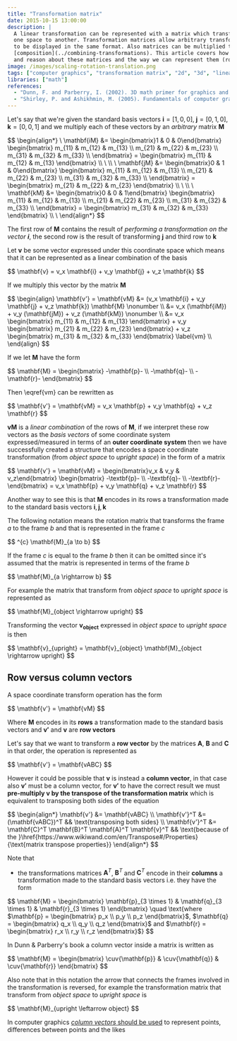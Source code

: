 ```yaml
---
title: "Transformation matrix"
date: 2015-10-15 13:00:00
description: |
  A linear transformation can be represented with a matrix which transforms vectors from
  one space to another. Transformation matrices allow arbitrary transformations
  to be displayed in the same format. Also matrices can be multiplied to enable
  [composition](../combining-transformations). This article covers how to think
  and reason about these matrices and the way we can represent them (row vectors vs column vectors).
image: /images/scaling-rotation-translation.png
tags: ["computer graphics", "transformation matrix", "2d", "3d", "linear algebra", "geometry"]
libraries: ["math"]
references:
  - "Dunn, F. and Parberry, I. (2002). 3D math primer for graphics and game development. Plano, Tex.: Wordware Pub."
  - "Shirley, P. and Ashikhmin, M. (2005). Fundamentals of computer graphics. Wellesley, Mass.: AK Peters."
---
```


Let's say that we're given the standard basis vectors $\mathbf{i} = [1, 0, 0], \; \mathbf{j} = [0, 1, 0], \; \mathbf{k} = [0, 0, 1]$ and we multiply each of these vectors by an *arbitrary* matrix $\mathbf{M}$

<div>$$
\begin{align*}
\
\mathbf{iM} &= \begin{bmatrix}1 & 0 & 0\end{bmatrix}
\begin{bmatrix}
m_{11} & m_{12} & m_{13} \\
m_{21} & m_{22} & m_{23} \\
m_{31} & m_{32} & m_{33} \\
\end{bmatrix} = \begin{bmatrix} m_{11} & m_{12} & m_{13} \end{bmatrix} \\
\
\\
\
\mathbf{jM} &= \begin{bmatrix}0 & 1 & 0\end{bmatrix}
\begin{bmatrix}
m_{11} & m_{12} & m_{13} \\
m_{21} & m_{22} & m_{23} \\
m_{31} & m_{32} & m_{33} \\
\end{bmatrix} = \begin{bmatrix} m_{21} & m_{22} & m_{23} \end{bmatrix} \\
\
\\
\
\mathbf{kM} &= \begin{bmatrix}0 & 0 & 1\end{bmatrix}
\begin{bmatrix}
m_{11} & m_{12} & m_{13} \\
m_{21} & m_{22} & m_{23} \\
m_{31} & m_{32} & m_{33} \\
\end{bmatrix} = \begin{bmatrix} m_{31} & m_{32} & m_{33} \end{bmatrix} \\
\
\end{align*}
$$</div>

The first row of $\mathbf{M}$ contains the result of *performing a transformation on the vector $\mathbf{i}$*, the second row is the result of transforming $\mathbf{j}$ and third row to $\mathbf{k}$

Let $\mathbf{v}$ be some vector expressed under this coordinate space which means that it can be represented as a linear combination of the basis

<div>$$
\mathbf{v} = v_x \mathbf{i} + v_y \mathbf{j} + v_z \mathbf{k}
$$</div>

If we multiply this vector by the matrix $\mathbf{M}$

<div>$$
\begin{align}
\mathbf{v'} = \mathbf{vM} &= (v_x \mathbf{i} + v_y \mathbf{j} + v_z \mathbf{k}) \mathbf{M}
\nonumber \\
&= v_x (\mathbf{iM}) + v_y (\mathbf{jM}) + v_z (\mathbf{kM}) \nonumber \\
&= v_x \begin{bmatrix} m_{11} & m_{12} & m_{13} \end{bmatrix} + v_y \begin{bmatrix} m_{21} & m_{22} & m_{23} \end{bmatrix} + v_z \begin{bmatrix} m_{31} & m_{32} & m_{33} \end{bmatrix} \label{vm} \\
\end{align}
$$</div>

If we let $\mathbf{M}$ have the form

<div>$$
\mathbf{M} = \begin{bmatrix}
-\mathbf{p}- \\
-\mathbf{q}- \\
-\mathbf{r}-
\end{bmatrix}
$$</div>

Then \eqref{vm} can be rewritten as

<div>$$
\mathbf{v'} = \mathbf{vM} = v_x \mathbf{p} + v_y \mathbf{q} + v_z \mathbf{r}
$$</div>

$\mathbf{vM}$ is a *linear combination* of the rows of $\mathbf{M}$, if we interpret these row vectors as the *basis vectors* of some coordinate system expressed/measured in terms of an **outer coordinate system** then we have successfully created a structure that encodes a space coordinate transformation (from *object space* to *upright space*) in the form of a matrix

<div>$$
\mathbf{v'} = \mathbf{vM} = \begin{bmatrix}v_x & v_y & v_z\end{bmatrix}
\begin{bmatrix}
-\textbf{p}- \\
-\textbf{q}- \\
-\textbf{r}-
\end{bmatrix} = v_x \mathbf{p} + v_y \mathbf{q} + v_z \mathbf{r}
$$</div>

Another way to see this is that $\mathbf{M}$ encodes in its rows a transformation made to the standard basis vectors $\mathbf{i}, \mathbf{j}, \mathbf{k}$

The following notation means the rotation matrix that transforms the frame $a$ to the frame $b$ and that is represented in the frame $c$

<div>$$
^{c} \mathbf{M}_{a \to b}
$$</div>

If the frame $c$ is equal to the frame $b$ then it can be omitted since it's assumed that the matrix is represented in terms of the frame $b$

<div>$$
\mathbf{M}_{a \rightarrow b}
$$</div>

For example the matrix that transform from *object space* to *upright space* is represented as

<div>$$
\mathbf{M}_{object \rightarrow upright}
$$</div>

Transforming the vector $\mathbf{v_{object}}$ expressed in *object space* to *upright space* is then

<div>$$
\mathbf{v}_{upright} = \mathbf{v}_{object} \mathbf{M}_{object \rightarrow upright}
$$</div>

## Row versus column vectors

A space coordinate transform operation has the form

<div>$$
\mathbf{v'} = \mathbf{vM}
$$</div>

Where $\mathbf{M}$ encodes in its **rows** a transformation made to the standard basis vectors and $\mathbf{v'}$ and $\mathbf{v}$ are **row vectors**

Let's say that we want to transform a **row vector** by the matrices $\mathbf{A}$, $\mathbf{B}$ and $\mathbf{C}$ in that order, the operation is represented as

<div>$$
\mathbf{v'} = \mathbf{vABC}
$$</div>

However it could be possible that $\mathbf{v}$ is instead a **column vector**, in that case also $\mathbf{v'}$ must be a column vector, for $\mathbf{v'}$ to have the correct result we must **pre-multiply $\mathbf{v}$ by the transpose of the transformation matrix** which is equivalent to transposing both sides of the equation

<div>$$
\begin{align*}
\mathbf{v'} &= \mathbf{vABC} \\
\mathbf{v'}^T &= (\mathbf{vABC})^T && \text{transposing both sides} \\
\mathbf{v'}^T &= \mathbf{C}^T \mathbf{B}^T \mathbf{A}^T \mathbf{v}^T && \text{because of the }\href{https://www.wikiwand.com/en/Transpose#/Properties}{\text{matrix transpose properties}}
\end{align*}
$$</div>

Note that

- the transformations matrices $\mathbf{A}^T$, $\mathbf{B}^T$ and $\mathbf{C}^T$ encode in their **columns** a transformation made to the standard basis vectors i.e. they have the form

<div>$$
\mathbf{M} = \begin{bmatrix}
\mathbf{p}_{3 \times 1} & \mathbf{q}_{3 \times 1} & \mathbf{r}_{3 \times 1} \end{bmatrix} \quad \text{where $\mathbf{p} = \begin{bmatrix} p_x \\ p_y \\ p_z \end{bmatrix}$, $\mathbf{q} = \begin{bmatrix} q_x \\ q_y \\ q_z \end{bmatrix}$ and $\mathbf{r} = \begin{bmatrix} r_x \\ r_y \\ r_z \end{bmatrix}$}
$$</div>

In Dunn & Parberry's book a column vector inside a matrix is written as

<div>$$
\mathbf{M} = \begin{bmatrix}
\cuv{\mathbf{p}} &
\cuv{\mathbf{q}} &
\cuv{\mathbf{r}}
\end{bmatrix}
$$</div>

Also note that in this notation the arrow that connects the frames involved in the transformation is reversed, for example the transformation matrix that transform from *object space* to *upright space* is

<div>$$
\mathbf{M}_{upright \leftarrow object}
$$</div>

In computer graphics [*column vectors* should be used](https://web.archive.org/web/20150321091101/http://chrishecker.com/Column_vs_row_vectors) to represent points, differences between points and the likes

